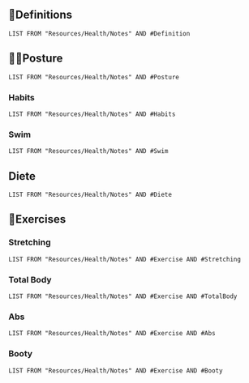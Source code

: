 ## 📖Definitions
```dataview
LIST FROM "Resources/Health/Notes" AND #Definition
```

## 🧍‍♂️Posture
```dataview
LIST FROM "Resources/Health/Notes" AND #Posture 
```
### Habits
```dataview
LIST FROM "Resources/Health/Notes" AND #Habits  
```

### Swim
```dataview
LIST FROM "Resources/Health/Notes" AND #Swim 
```

## Diete
```dataview
LIST FROM "Resources/Health/Notes" AND #Diete   
```


## 💪Exercises

### Stretching
```dataview
LIST FROM "Resources/Health/Notes" AND #Exercise AND #Stretching  
```
### Total Body
```dataview
LIST FROM "Resources/Health/Notes" AND #Exercise AND #TotalBody  
```
### Abs 
```dataview
LIST FROM "Resources/Health/Notes" AND #Exercise AND #Abs 
```

### Booty
```dataview
LIST FROM "Resources/Health/Notes" AND #Exercise AND #Booty
```
